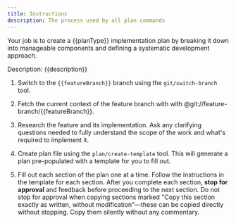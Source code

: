 ```yaml
---
title: Instructions
description: The process used by all plan commands
---
```


Your job is to create a {{planType}} implementation plan by breaking it down into manageable components and defining a systematic development approach.

Description: {{description}}

1. Switch to the `{{featureBranch}}` branch using the `git/switch-branch` tool.

2. Fetch the current context of the feature branch with with @git://feature-branch/{{featureBranch}}.

3. Research the feature and its implementation. Ask any clarifying questions needed to fully
   understand the scope of the work and what's required to implement it.

4. Create plan file using the `plan/create-template` tool. This will generate a plan pre-populated with a
   template for you to fill out.

5. Fill out each section of the plan one at a time. Follow the instructions in the template for each
   section. After you complete each section, **stop for approval** and feedback before proceeding to
   the next section. Do not stop for approval when copying sections marked "Copy this section
   exactly as written, without modification"—these can be copied directly without stopping. Copy
   them silently without any commentary.
